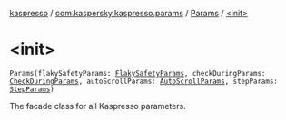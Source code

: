 [kaspresso](../../index.md) / [com.kaspersky.kaspresso.params](../index.md) / [Params](index.md) / [&lt;init&gt;](./-init-.md)

# &lt;init&gt;

`Params(flakySafetyParams: `[`FlakySafetyParams`](../-flaky-safety-params/index.md)`, checkDuringParams: `[`CheckDuringParams`](../-check-during-params/index.md)`, autoScrollParams: `[`AutoScrollParams`](../-auto-scroll-params/index.md)`, stepParams: `[`StepParams`](../-step-params/index.md)`)`

The facade class for all Kaspresso parameters.

